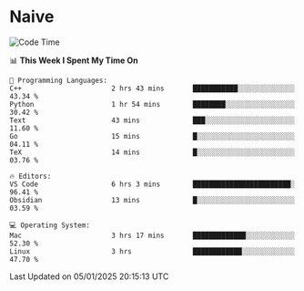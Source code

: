 # Naive
<!-- ## 日拱一卒，功不唐捐 -->
<!-- [![GitHub Streak](https://streak-stats.demolab.com/?user=XiaoXKKK)](https://git.io/streak-stats) -->
<!--START_SECTION:waka-->
![Code Time](http://img.shields.io/badge/Code%20Time-179%20hrs%201%20min-blue)

📊 **This Week I Spent My Time On** 

```text
💬 Programming Languages: 
C++                      2 hrs 43 mins       ███████████░░░░░░░░░░░░░░   43.34 % 
Python                   1 hr 54 mins        ████████░░░░░░░░░░░░░░░░░   30.42 % 
Text                     43 mins             ███░░░░░░░░░░░░░░░░░░░░░░   11.60 % 
Go                       15 mins             █░░░░░░░░░░░░░░░░░░░░░░░░   04.11 % 
TeX                      14 mins             █░░░░░░░░░░░░░░░░░░░░░░░░   03.76 % 

🔥 Editors: 
VS Code                  6 hrs 3 mins        ████████████████████████░   96.41 % 
Obsidian                 13 mins             █░░░░░░░░░░░░░░░░░░░░░░░░   03.59 % 

💻 Operating System: 
Mac                      3 hrs 17 mins       █████████████░░░░░░░░░░░░   52.30 % 
Linux                    3 hrs               ████████████░░░░░░░░░░░░░   47.70 % 
```


 Last Updated on 05/01/2025 20:15:13 UTC
<!--END_SECTION:waka-->
